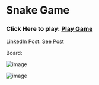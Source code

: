 # Snake Game

### Click Here to play: [Play Game](https://abdeali099.github.io/Snake-Game/index.html)

LinkedIn Post: [See Post](https://www.linkedin.com/posts/abdeali28_css-javascript-html-activity-6971191470359740417-CoEO?utm_source=share&utm_medium=member_desktop)

Board:

![image](https://github.com/user-attachments/assets/678d70db-3a9c-4931-9f1e-f74f5bd742cc)

![image](https://github.com/user-attachments/assets/aaee5183-b680-4134-ad83-ff907c54a6d9)
